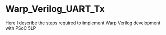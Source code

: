 # Warp_Verilog_UART_Tx
Here I describe the steps required to implement Warp Verilog development with PSoC 5LP
